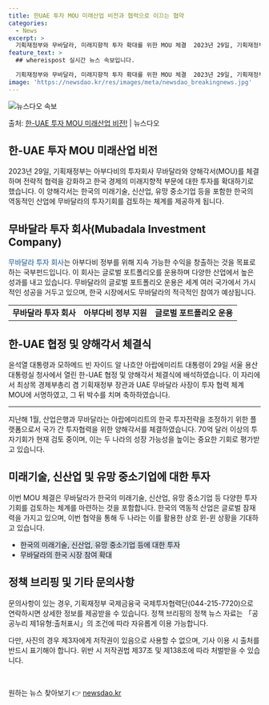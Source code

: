 ```yaml
---
title: 한UAE 투자 MOU 미래산업 비전과 협력으로 이끄는 협약
categories:
  - News
excerpt: >
  기획재정부와 무바달라, 미래지향적 투자 확대를 위한 MOU 체결  2023년 29일, 기획재정부는 아부다비의…
feature_text: >
  ## whereispost 실시간 뉴스 속보입니다.

  기획재정부와 무바달라, 미래지향적 투자 확대를 위한 MOU 체결  2023년 29일, 기획재정부는 아부다비의…
image: 'https://newsdao.kr/res/images/meta/newsdao_breakingnews.jpg'
---
```


![뉴스다오 속보](https://newsdao.kr/res/images/meta/newsdao_breakingnews.jpg)

<p>출처: <a href="https://newsdao.kr/3994" rel="dofollow">한-UAE 투자 MOU 미래산업 비전!</a> | 뉴스다오</p>

<h2 data-ke-size="size26">한-UAE 투자 MOU 미래산업 비전</h2>
<p data-ke-size="size16">2023년 29일, 기획재정부는 아부다비의 투자회사 무바달라와 양해각서(MOU)를 체결하며 전략적 협력을 강화하고 한국 경제의 미래지향적 부문에 대한 투자를 확대하기로 했습니다. 이 양해각서는 한국의 미래기술, 신산업, 유망 중소기업 등을 포함한 한국의 역동적인 산업에 무바달라의 투자기회를 검토하는 체계를 제공하게 됩니다.</p>

<h2 data-ke-size="size24">무바달라 투자 회사(Mubadala Investment Company)</h2>
<p data-ke-size="size16"><span style="color: #1a5490;">무바달라 투자 회사</span>는 아부다비 정부를 위해 지속 가능한 수익을 창출하는 것을 목표로 하는 국부펀드입니다. 이 회사는 글로벌 포트폴리오를 운용하며 다양한 산업에서 높은 성과를 내고 있습니다. 무바달라의 글로벌 포트폴리오 운용은 세계 여러 국가에서 가시적인 성공을 거두고 있으며, 한국 시장에서도 무바달라의 적극적인 참여가 예상됩니다.</p>

<table>
	<tr>
		<td style="text-align: center; height: 17px;"><b>무바달라 투자 회사</b></td>
		<td style="text-align: center; height: 17px;"><b>아부다비 정부 지원</b></td>
		<td style="text-align: center; height: 17px;"><b>글로벌 포트폴리오 운용</b></td>
	</tr>
</table>

<h2 data-ke-size="size24">한-UAE 협정 및 양해각서 체결식</h2>
<p data-ke-size="size16">윤석열 대통령과 모하메드 빈 자이드 알 나흐얀 아랍에미리트 대통령이 29일 서울 용산 대통령실 청사에서 열린 한-UAE 협정 및 양해각서 체결식에 배석하였습니다. 이 자리에서 최상목 경제부총리 겸 기획재정부 장관과 UAE 무바달라 사장이 투자 협력 체계 MOU에 서명하였고, 그 뒤 박수를 치며 축하하였습니다.</p>

<hr>

<p data-ke-size="size16">지난해 1월, 산업은행과 무바달라는 아랍에미리트의 한국 투자전략을 조정하기 위한 플랫폼으로서 국가 간 투자협력을 위한 양해각서를 체결하였습니다. 70억 달러 이상의 투자기회가 현재 검토 중이며, 이는 두 나라의 성장 가능성을 높이는 중요한 기회로 평가받고 있습니다.</p>

<h2 data-ke-size="size24">미래기술, 신산업 및 유망 중소기업에 대한 투자</h2>
<p data-ke-size="size16">이번 MOU 체결은 무바달라가 한국의 미래기술, 신산업, 유망 중소기업 등 다양한 투자 기회를 검토하는 체계를 마련하는 것을 포함합니다. 한국의 역동적 산업은 글로벌 잠재력을 가지고 있으며, 이번 협약을 통해 두 나라는 이를 활용한 상호 윈-윈 상황을 기대하고 있습니다.</p>

<ul>
	<li><span style="background-color: #21538527;">한국의 미래기술, 신산업, 유망 중소기업 등에 대한 투자</span></li>
	<li><span style="background-color: #21538527;">무바달라의 한국 시장 참여 확대</span></li>
</ul>

<h2 data-ke-size="size24">정책 브리핑 및 기타 문의사항</h2>
<p data-ke-size="size16">문의사항이 있는 경우, 기획재정부 국제금융국 국제투자협력단(044-215-7720)으로 연락하시면 상세한 정보를 제공받을 수 있습니다. 정책 브리핑의 정책 뉴스 자료는 「공공누리 제1유형:출처표시」의 조건에 따라 자유롭게 이용 가능합니다.</p>

<p data-ke-size="size16">다만, 사진의 경우 제3자에게 저작권이 있음으로 사용할 수 없으며, 기사 이용 시 출처를 반드시 표기해야 합니다. 위반 시 저작권법 제37조 및 제138조에 따라 처벌받을 수 있습니다.</p>

<p data-ke-size="size16">&nbsp;</p> 

원하는 뉴스 찾아보기 👉 <a href="https://newsdao.kr" rel="dofollow">newsdao.kr</a>


